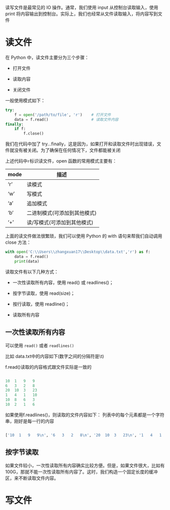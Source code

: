 读写文件是最常见的 IO 操作。通常，我们使用 input 从控制台读取输入，使用 print 将内容输出到控制台。实际上，我们也经常从文件读取输入，将内容写到文件

# 读文件

在 Python 中，读文件主要分为三个步骤：

* 打开文件

* 读取内容

* 关闭文件

一般使用模式如下：

```python
try:
    f = open('/path/to/file', 'r')    # 打开文件
    data = f.read()                   # 读取文件内容
finally:
    if f:
        f.close()  
```

我们在代码中加了 try...finally，这是因为，如果打开和读取文件时出现错误，文件就没有被关闭。为了确保在任何情况下，文件都能被关闭

上述代码中`r`标识读文件，open 函数的常用模式主要有：

| mode|描述 |
| --- | --- |
| ‘r’ | 读模式 |
| ‘w’| 写模式 |
| ‘a’ | 追加模式 |
| ‘b’ | 二进制模式(可添加到其他模式) |
| ‘+’ | 读/写模式(可添加到其他模式) |

上面的读文件做法很繁琐，我们可以使用 Python 的 with 语句来帮我们自动调用 close 方法：

```python
with open('C:\\Users\\zhangxuan17\\Desktop\\data.txt','r') as f:
    data = f.read()
    print(data)
```

读取文件有以下几种方式：

* 一次性读取所有内容，使用 read() 或 readlines()；

* 按字节读取，使用 read(size)；

* 按行读取，使用 readline()；

* 读取所有内容

## 一次性读取所有内容

可以使用 `read()`  或者 `readlines()`

比如 data.txt中的内容如下(数字之间的分隔符是\t)

f.read()读取的内容格式跟文件实际是一致的
```python

10  1   9   9
6   3   2   8
20  10  3   23
1   4   1   10
10  8   6   3
10  2   1   6
```

如果使用f.readlines()，则读取的文件内容如下：
列表中的每个元素都是一个字符串，刚好是每一行的内容

```python

['10  1   9   9\n', '6   3   2   8\n', '20  10  3   23\n', '1   4   1   10\n', '10  8   6   3\n', '10  2   1   6']

```

## 按字节读取

如果文件较小，一次性读取所有内容确实比较方便。但是，如果文件很大，比如有 100G，那就不能一次性读取所有内容了。这时，我们构造一个固定长度的缓冲区，来不断读取文件内容。

# 写文件
